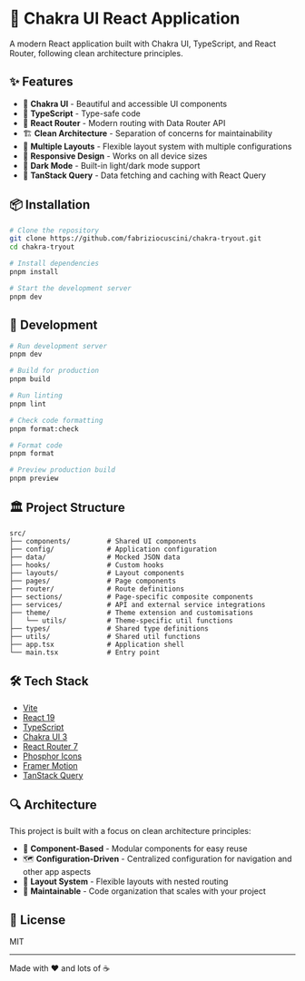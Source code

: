 # 🚀 Chakra UI React Application

A modern React application built with Chakra UI, TypeScript, and React Router, following clean architecture principles.

## ✨ Features

- 🎨 **Chakra UI** - Beautiful and accessible UI components
- 🧰 **TypeScript** - Type-safe code
- 🧭 **React Router** - Modern routing with Data Router API
- 🏗️ **Clean Architecture** - Separation of concerns for maintainability
- 🔄 **Multiple Layouts** - Flexible layout system with multiple configurations
- 📱 **Responsive Design** - Works on all device sizes
- 🌙 **Dark Mode** - Built-in light/dark mode support
- 🔄 **TanStack Query** - Data fetching and caching with React Query

## 📦 Installation

```bash
# Clone the repository
git clone https://github.com/fabriziocuscini/chakra-tryout.git
cd chakra-tryout

# Install dependencies
pnpm install

# Start the development server
pnpm dev
```

## 🚀 Development

```bash
# Run development server
pnpm dev

# Build for production
pnpm build

# Run linting
pnpm lint

# Check code formatting
pnpm format:check

# Format code
pnpm format

# Preview production build
pnpm preview
```

## 🏛️ Project Structure

```
src/
├── components/         # Shared UI components
├── config/             # Application configuration
├── data/               # Mocked JSON data
├── hooks/              # Custom hooks
├── layouts/            # Layout components
├── pages/              # Page components
├── router/             # Route definitions
├── sections/           # Page-specific composite components
├── services/           # API and external service integrations
├── theme/              # Theme extension and customisations
│   └── utils/          # Theme-specific util functions
├── types/              # Shared type definitions
├── utils/              # Shared util functions
├── app.tsx             # Application shell
└── main.tsx            # Entry point
```

## 🛠️ Tech Stack

- [Vite](https://vitejs.dev/)
- [React 19](https://react.dev/)
- [TypeScript](https://www.typescriptlang.org/)
- [Chakra UI 3](https://chakra-ui.com/)
- [React Router 7](https://reactrouter.com/)
- [Phosphor Icons](https://phosphoricons.com/)
- [Framer Motion](https://www.framer.com/motion/)
- [TanStack Query](https://tanstack.com/query/)

## 🔍 Architecture

This project is built with a focus on clean architecture principles:

- 🧩 **Component-Based** - Modular components for easy reuse
- 🗺️ **Configuration-Driven** - Centralized configuration for navigation and other app aspects
- 📑 **Layout System** - Flexible layouts with nested routing
- 🧪 **Maintainable** - Code organization that scales with your project

## 📝 License

MIT

---

Made with ❤️ and lots of ☕
